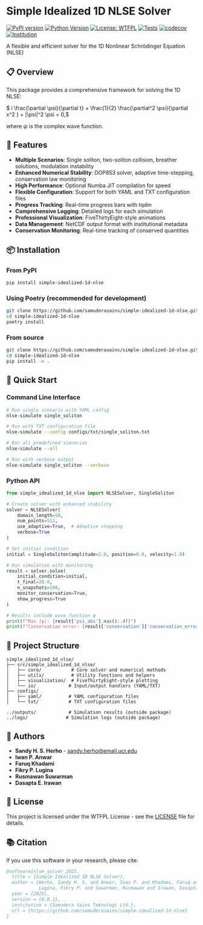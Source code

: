 # Simple Idealized 1D NLSE Solver

[![PyPI version](https://badge.fury.io/py/simple-idealized-1d-nlse.svg)](https://badge.fury.io/py/simple-idealized-1d-nlse)
[![Python Version](https://img.shields.io/pypi/pyversions/simple-idealized-1d-nlse.svg)](https://pypi.org/project/simple-idealized-1d-nlse/)
[![License: WTFPL](https://img.shields.io/badge/License-WTFPL-brightgreen.svg)](http://www.wtfpl.net/about/)
[![Tests](https://github.com/samuderasains/simple-idealized-1d-nlse/workflows/tests/badge.svg)](https://github.com/samuderasains/simple-idealized-1d-nlse/actions)
[![codecov](https://codecov.io/gh/samuderasains/simple-idealized-1d-nlse/branch/main/graph/badge.svg)](https://codecov.io/gh/samuderasains/simple-idealized-1d-nlse)
[![Institution](https://img.shields.io/badge/Institution-Samudera%20Sains%20Teknologi%20Ltd.-orange.svg)](https://samuderasains.tech)

A flexible and efficient solver for the 1D Nonlinear Schrödinger Equation (NLSE)

## 📋 Overview

This package provides a comprehensive framework for solving the 1D NLSE:

$ i \frac{\partial \psi}{\partial t} + \frac{1}{2} \frac{\partial^2 \psi}{\partial x^2 } + |\psi|^2 \psi = 0,$

where $\psi$ is the complex wave function.

## 🚀 Features

- **Multiple Scenarios**: Single soliton, two-soliton collision, breather solutions, modulation instability
- **Enhanced Numerical Stability**: DOP853 solver, adaptive time-stepping, conservation law monitoring
- **High Performance**: Optional Numba JIT compilation for speed
- **Flexible Configuration**: Support for both YAML and TXT configuration files
- **Progress Tracking**: Real-time progress bars with tqdm
- **Comprehensive Logging**: Detailed logs for each simulation
- **Professional Visualization**: FiveThirtyEight-style animations
- **Data Management**: NetCDF output format with institutional metadata
- **Conservation Monitoring**: Real-time tracking of conserved quantities

## 📦 Installation

### From PyPI

```bash
pip install simple-idealized-1d-nlse
```

### Using Poetry (recommended for development)

```bash
git clone https://github.com/samuderasains/simple-idealized-1d-nlse.git
cd simple-idealized-1d-nlse
poetry install
```

### From source

```bash
git clone https://github.com/samuderasains/simple-idealized-1d-nlse.git
cd simple-idealized-1d-nlse
pip install -e .
```

## 🎯 Quick Start

### Command Line Interface

```bash
# Run single scenario with YAML config
nlse-simulate single_soliton

# Run with TXT configuration file
nlse-simulate --config configs/txt/single_soliton.txt

# Run all predefined scenarios
nlse-simulate --all

# Run with verbose output
nlse-simulate single_soliton --verbose
```

### Python API

```python
from simple_idealized_1d_nlse import NLSESolver, SingleSoliton

# Create solver with enhanced stability
solver = NLSESolver(
    domain_length=50, 
    num_points=512, 
    use_adaptive=True,  # Adaptive stepping
    verbose=True
)

# Set initial condition
initial = SingleSoliton(amplitude=2.0, position=0.0, velocity=1.0)

# Run simulation with monitoring
result = solver.solve(
    initial_condition=initial,
    t_final=20.0,
    n_snapshots=100,
    monitor_conservation=True,
    show_progress=True
)

# Results include wave function ψ
print(f"Max |ψ|: {result['psi_abs'].max():.4f}")
print(f"Conservation error: {result['conservation']['conservation_error']:.2e}")
```

## 📁 Project Structure

```
simple_idealized_1d_nlse/
├── src/simple_idealized_1d_nlse/
│   ├── core/           # Core solver and numerical methods
│   ├── utils/          # Utility functions and helpers
│   ├── visualization/  # FiveThirtyEight-style plotting
│   └── io/            # Input/output handlers (YAML/TXT)
├── configs/           
│   ├── yaml/          # YAML configuration files
│   └── txt/           # TXT configuration files

../outputs/            # Simulation results (outside package)
../logs/              # Simulation logs (outside package)
```


## 👥 Authors

- **Sandy H. S. Herho** - sandy.herho@email.ucr.edu
- **Iwan P. Anwar** 
- **Faruq Khadami** 
- **Fikry P. Lugina** 
- **Rusmawan Suwarman** 
- **Dasapta E. Irawan** 

## 📄 License

This project is licensed under the WTFPL License - see the [LICENSE](LICENSE) file for details.

## 📚 Citation

If you use this software in your research, please cite:

```bibtex
@software{nlse_solver_2025,
  title = {Simple Idealized 1D NLSE Solver},
  author = {Herho, Sandy H. S. and Anwar, Iwan P. and Khadami, Faruq and 
            Lugina, Fikry P. and Suwarman, Rusmawan and Irawan, Dasapta E.},
  year = {2025},
  version = {0.0.1},
  institution = {Samudera Sains Teknologi Ltd.},
  url = {https://github.com/samuderasains/simple-idealized-1d-nlse}
}
```
